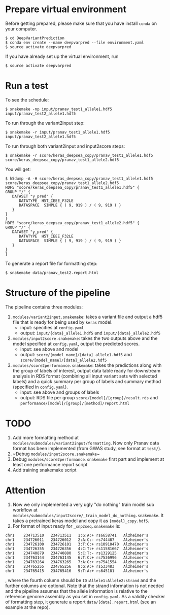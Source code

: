 # Prepare virtual environment

Before getting prepared, please make sure that you have install `conda` on your computer.

```
$ cd DeepVariantPrediction
$ conda env create --name deepvarpred --file environment.yaml
$ source activate deepvarpred
```

If you have already set up the virtual environment, run

```
$ source activate deepvarpred
```

# Run a test

To see the schedule:
```
$ snakemake -np input/pranav_test1_allele1.hdf5 input/pranav_test2_allele1.hdf5
```

To run through the variant2input step:
```
$ snakemake -r input/pranav_test1_allele1.hdf5 input/pranav_test2_allele1.hdf5
```

To run through both variant2input and input2score steps:
```
$ snakemake -r score/keras_deepsea_copy/pranav_test1_allele1.hdf5 score/keras_deepsea_copy/pranav_test1_allele2.hdf5
```

You will get:
```
$ h5dump -A -H score/keras_deepsea_copy/pranav_test1_allele1.hdf5 score/keras_deepsea_copy/pranav_test1_allele2.hdf5
HDF5 "score/keras_deepsea_copy/pranav_test1_allele1.hdf5" {
GROUP "/" {
   DATASET "y_pred" {
      DATATYPE  H5T_IEEE_F32LE
      DATASPACE  SIMPLE { ( 9, 919 ) / ( 9, 919 ) }
   }
}
}
HDF5 "score/keras_deepsea_copy/pranav_test1_allele2.hdf5" {
GROUP "/" {
   DATASET "y_pred" {
      DATATYPE  H5T_IEEE_F32LE
      DATASPACE  SIMPLE { ( 9, 919 ) / ( 9, 919 ) }
   }
}
}
```

To generate a report file for formatting step:
```
$ snakemake data/pranav_test2.report.html
```

# Structure of the pipeline

The pipeline contains three modules:

1. `modules/variant2input.snakemake`: takes a variant file and output a hdf5 file that is ready for being used by `keras` model.
    - input: specifies at `config.yaml`
    - output: `input/{data}_allele1.hdf5` and `input/{data}_allele2.hdf5`
2. `modules/input2score.snakemake`: takes the two outputs above and the model specified at `config.yaml`, output the predicted scores.
    - input: see above and model
    - output: `score/[model_name]/[data]_allele1.hdf5` and `score/[model_name]/[data]_allele2.hdf5`
3. `modules/score2performance.snakemake`: takes the predictions along with the group of labels of interest, output data table ready for downstream analysis in RDS format (combining all input variant sets with selected labels) and a quick summary per group of labels and summary method (specified in `config.yaml`).
    - input: see above and groups of labels
    - output: RDS file per group `score/[model]/[group]/result.rds` and `performance/[model]/[group]/[method]/report.html`

# TODO

1. Add more formatting method at `modules/submodules/variant2input/formatting`. Now only Pranav data format has been implemented (from GWAS study, see format at `test/`).
2. ~Debug `modules/input2score.snakemake`~
3. Debug `modules/score2performance.snakemake` first part and implement at least one performance report script
4. Add training snakemake script

# Attention

1. Now we only implemented a very ugly "do nothing" train model sub workflow at `modules/submodules/input2score/_train_model_do_nothing.snakemake`. It takes a pretrained keras model and copy it as `{model}_copy.hdf5`.
2. For format of input ready for `_snp2seq.snakemake` is:
```
chr1	234713510	234713511	1:G:A:+	rs6658741	Alzheimer's
chr1	234726011	234726012	2:A:C:-	rs744487	Alzheimer's
chr1	234726100	234726101	3:T:C:+	rs10910470	Alzheimer's
chr1	234726355	234726356	4:C:T:+	rs11581667	Alzheimer's
chr1	234740879	234740880	5:C:T:-	rs1329125	Alzheimer's
chr1	234763144	234763145	6:T:C:+	rs7536996	Alzheimer's
chr1	234763264	234763265	7:A:G:+	rs7541554	Alzheimer's
chr1	234765255	234765256	8:G:A:+	rs533483	Alzheimer's
chr1	234765415	234765416	9:T:A:+	rs645181	Alzheimer's
```
, where the fourth column should be `ID:Allele1:Allele2:strand` and the further columns are optional. Note that the strand information is not needed and the pipeline assumes that the allele information is relative to the reference genome assembly as you set in `config.yaml`. As a validity checker of formatting step, it generate a report `data/[data].report.html` (see an example at the repo).

